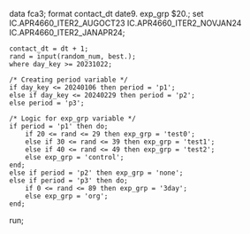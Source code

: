 data fca3;
    format contact_dt date9. exp_grp $20.;
    set IC.APR4660_ITER2_AUGOCT23
        IC.APR4660_ITER2_NOVJAN24
        IC.APR4660_ITER2_JANAPR24;
    
    contact_dt = dt + 1;
    rand = input(random_num, best.);
    where day_key >= 20231022;

    /* Creating period variable */
    if day_key <= 20240106 then period = 'p1';
    else if day_key <= 20240229 then period = 'p2';
    else period = 'p3';

    /* Logic for exp_grp variable */
    if period = 'p1' then do;
        if 20 <= rand <= 29 then exp_grp = 'test0';
        else if 30 <= rand <= 39 then exp_grp = 'test1';
        else if 40 <= rand <= 49 then exp_grp = 'test2';
        else exp_grp = 'control';
    end;
    else if period = 'p2' then exp_grp = 'none';
    else if period = 'p3' then do;
        if 0 <= rand <= 89 then exp_grp = '3day';
        else exp_grp = 'org';
    end;

run;
